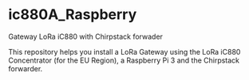 # ic880A_Raspberry
Gateway LoRa iC880 with Chirpstack forwader

This repository helps you install a LoRa Gateway using the LoRa iC880 Concentrator (for the EU Region), a Raspberry Pi 3 and the Chirpstack forwarder.
